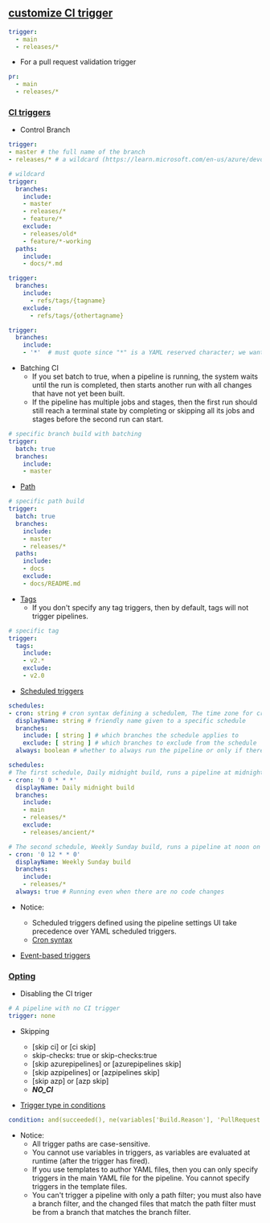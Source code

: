 ## [customize CI trigger](https://learn.microsoft.com/en-us/azure/devops/pipelines/customize-pipeline?view=azure-devops#customize-ci-triggers)
```yml
trigger:
  - main
  - releases/*
```
* For a pull request validation trigger<br>
```yml
pr:
  - main
  - releases/*
```
### [CI triggers](https://learn.microsoft.com/en-us/azure/devops/pipelines/repos/azure-repos-git?view=azure-devops&tabs=yaml#ci-triggers)
* Control Branch<br>
```yml
trigger:
- master # the full name of the branch
- releases/* # a wildcard (https://learn.microsoft.com/en-us/azure/devops/pipelines/repos/azure-repos-git?view=azure-devops&tabs=yaml#wildcards)
```
```yml
# wildcard
trigger:
  branches:
    include:
    - master
    - releases/*
    - feature/*
    exclude:
    - releases/old*
    - feature/*-working
  paths:
    include:
    - docs/*.md
```

```yml
trigger:
  branches:
    include:
      - refs/tags/{tagname}
    exclude:
      - refs/tags/{othertagname}
```

```yml
trigger:
  branches:
    include:
    - '*'  # must quote since "*" is a YAML reserved character; we want a string
```
* Batching CI<br>
  * If you set batch to true, when a pipeline is running, the system waits until the run is completed, then starts another run with all changes that have not yet been built.<br>
  * If the pipeline has multiple jobs and stages, then the first run should still reach a terminal state by completing or skipping all its jobs and stages before the second run can start.<br>
```yml
# specific branch build with batching
trigger:
  batch: true
  branches:
    include:
    - master
```

* [Path](https://learn.microsoft.com/en-us/azure/devops/pipelines/repos/azure-repos-git?view=azure-devops&tabs=yaml#paths)
```yml
# specific path build
trigger:
  batch: true
  branches:
    include:
    - master
    - releases/*
  paths:
    include:
    - docs
    exclude:
    - docs/README.md
```

* [Tags](https://learn.microsoft.com/en-us/azure/devops/pipelines/repos/azure-repos-git?view=azure-devops&tabs=yaml#tags)
  * If you don't specify any tag triggers, then by default, tags will not trigger pipelines.<br>
```yml
# specific tag
trigger:
  tags:
    include:
    - v2.*
    exclude:
    - v2.0
```

* [Scheduled triggers](https://learn.microsoft.com/en-us/azure/devops/pipelines/process/scheduled-triggers?view=azure-devops&tabs=yaml#scheduled-triggers)
```yml
schedules:
- cron: string # cron syntax defining a schedulem, The time zone for cron schedules is UTC. 
  displayName: string # friendly name given to a specific schedule
  branches:
    include: [ string ] # which branches the schedule applies to
    exclude: [ string ] # which branches to exclude from the schedule
  always: boolean # whether to always run the pipeline or only if there have been source code changes since the last successful scheduled run. The default is false.
```
```yml
schedules:
# The first schedule, Daily midnight build, runs a pipeline at midnight every day, but only if the code has changed since the last successful scheduled run, for main and all releases/* branches, except the branches under releases/ancient/*.
- cron: '0 0 * * *'
  displayName: Daily midnight build
  branches:
    include:
    - main
    - releases/*
    exclude:
    - releases/ancient/*

# The second schedule, Weekly Sunday build, runs a pipeline at noon on Sundays, whether the code has changed or not since the last run, for all releases/* branches.
- cron: '0 12 * * 0'
  displayName: Weekly Sunday build
  branches:
    include:
    - releases/*
  always: true # Running even when there are no code changes
```

  * Notice:<br>
    * Scheduled triggers defined using the pipeline settings UI take precedence over YAML scheduled triggers.<br>
    * [Cron syntax](https://learn.microsoft.com/en-us/azure/devops/pipelines/process/scheduled-triggers?view=azure-devops&tabs=yaml#cron-syntax)<br>


* [Event-based triggers]()



### [Opting](https://learn.microsoft.com/en-us/azure/devops/pipelines/repos/azure-repos-git?view=azure-devops&tabs=yaml#opting-out-of-ci)
* Disabling the CI triger<br>
```yml
# A pipeline with no CI trigger
trigger: none
```

* Skipping<br>
  * [skip ci] or [ci skip]<br>
  * skip-checks: true or skip-checks:true<br>
  * [skip azurepipelines] or [azurepipelines skip]<br>
  * [skip azpipelines] or [azpipelines skip]<br>
  * [skip azp] or [azp skip]<br>
  * ***NO_CI***<br>

* [Trigger type in conditions](https://learn.microsoft.com/en-us/azure/devops/pipelines/repos/azure-repos-git?view=azure-devops&tabs=yaml#using-the-trigger-type-in-conditions)
```yml
condition: and(succeeded(), ne(variables['Build.Reason'], 'PullRequest'))
```


* Notice:<br>
  * All trigger paths are case-sensitive.<br>
  * You cannot use variables in triggers, as variables are evaluated at runtime (after the trigger has fired).<br>
  * If you use templates to author YAML files, then you can only specify triggers in the main YAML file for the pipeline. You cannot specify triggers in the template files.<br>
  * You can't trigger a pipeline with only a path filter; you must also have a branch filter, and the changed files that match the path filter must be from a branch that matches the branch filter.<br>